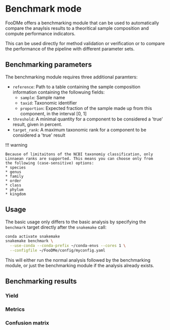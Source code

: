 # Benchmark mode

FooDMe offers a benchmarking module that can be used to
automatically compare the anaylsis results to a theoritical 
sample composition and compute performance indicators.

This can be used directly for method validation or verification
or to compare the performance of the pipeline with different 
parameter sets.

## Benchmarking parameters

The benchmarking module requires three additional paramters:

* `reference`: Path to a table containing the sample composition information containing the followuing fields:
    * `sample`: Sample name
    * `taxid`: Taxonomic identifier
    * `proportion`: Expected fraction of the sample made up from this component, in the interval [0, 1]
* `threshold`: A minimal quantity for a component to be considered a 'true' result, given in percent.
* `target_rank`: A maximum taxonomic rank for a component to be considered a 'true' result

!!! warning
    
    Because of limitaitons of the NCBI taxonomiy classification, only
    Linnaean ranks are supported. This means you can choose only from 
    the following (case-sensitive) options:
    * species
    * genus
    * family
    * order
    * class
    * phylum
    * kingdom

## Usage

The basic usage only differs to the basic analysis by specifying the `benchmark` 
target directly after the `snakemake` call:

```bash
conda activate snakemake
snakemake benchmark \
  --use-conda --conda-prefix ~/conda-envs --cores 1 \
  --configfile ~/FooDMe/config/myconfig.yaml
```

This will either run the normal analysis followed by the benchmarking module,
or just the benchmarking module if the analysis already exists.

## Benchmarking results

### Yield

### Metrics

### Confusion matrix

